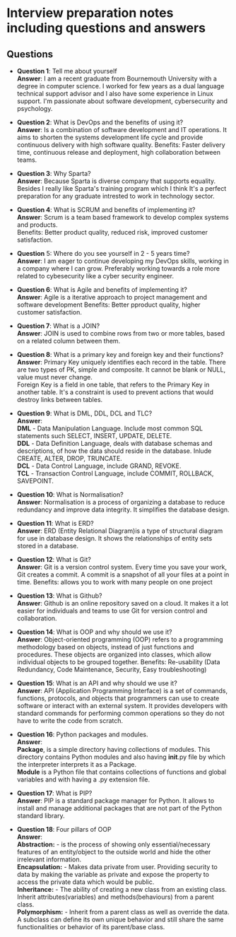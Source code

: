 # Interview preparation notes including questions and answers
## Questions

- __Question 1__: Tell me about yourself  
__Answer__: I am a recent graduate from Bournemouth University with a degree in computer science. I worked for few years as a dual language technical support advisor and I also have some experience in Linux support. I'm passionate about software development, cybersecurity and psychology. 


- __Question 2__: What is DevOps and the benefits of using it?  
__Answer__: Is a combination of software development and IT operations. It aims to shorten the systems development life cycle and provide continuous delivery with high software quality. 
Benefits: Faster delivery time, continuous release and deployment, high collaboration between teams.  


- __Question 3__: Why Sparta?  
__Answer__:  Because Sparta is diverse company that supports equality. Besides I really like Sparta's training program which I think It's a perfect preparation for any graduate intrested to work in technology sector.


- __Question 4__: What is SCRUM and benefits of implementing it?  
__Answer__: Scrum is a team based framework to develop complex systems and products.  
Benefits: Better product quality, reduced risk, improved customer satisfaction.


- __Question__ 5: Where do you see yourself in 2 - 5 years time?  
__Answer__: I am eager to continue developing my DevOps skills, working in a company where I can grow. Preferably working towards a role more related to cybesecurity like a cyber security engineer. 


- __Question 6__: What is Agile and benefits of implementing it?  
__Answer__: Agile is a iterative approach to project management and software development
Benefits: Better pproduct quality, higher customer satisfaction.


- __Question 7__: What is a JOIN?  
__Answer__: JOIN is used to combine rows from two or more tables, based on a related column between them.


- __Question 8__: What is a primary key and foreign key and their functions?  
__Answer__: Primary Key uniquely identifies each record in the table. There are two types of PK, simple and composite. It cannot be blank or NULL, value must never change.  
Foreign Key is a field in one table, that refers to the Primary Key in another table. It's a constraint is used to prevent actions that would destroy links between tables.  


- __Question 9__: What is DML, DDL, DCL and TLC?  
__Answer__:   
**DML** - Data Manipulation Language. Include most common SQL statements such SELECT, INSERT, UPDATE, DELETE.  
**DDL** - Data Definition Language, deals with database schemas and descriptions, of how the data should reside in the database. Inlude CREATE, ALTER, DROP, TRUNCATE.  
**DCL** - Data Control Language, include GRAND, REVOKE.  
**TCL** - Transaction Control Language, include COMMIT, ROLLBACK, SAVEPOINT.  

- __Question 10__: What is Normalisation?  
__Answer__: Normalisation is a process of organizing a database to reduce redundancy and improve data integrity. It simplifies the database design.  


- __Question 11__: What is ERD?  
__Answer__: ERD (Entity Relational Diagram)is a type of structural diagram for use in database design. It shows the relationships of entity sets stored in a database.  



- __Question 12__: What is Git?  
__Answer__: Git is a version control system. Every time you save your work, Git creates a commit. A commit is a snapshot of all your files at a point in time.  Benefits: allows you to work with many people on one project


- __Question 13__: What is Github?  
__Answer__: Github is an online repository saved on a cloud. It makes it a lot easier for individuals and teams to use Git for version control and collaboration.   


- __Question 14__: What is OOP and why should we use it?  
__Answer__: Object-oriented programming (OOP) refers to a programming methodology based on objects, instead of just functions and procedures. These objects are organized into classes, which allow individual objects to be grouped together. 
Benefits: Re-usability (Data Redundancy, Code Maintenance, Security, Easy troubleshooting)  


- __Question 15__: What is an API and why should we use it?    
__Answer__: API (Application Programming Interface) is a set of commands, functions, protocols, and objects that programmers can use to create software or interact with an external system. It provides developers with standard commands for performing common operations so they do not have to write the code from scratch.  


- __Question 16__: Python packages and modules.  
__Answer__:   
**Package**, is a simple directory having collections of modules. This directory contains Python modules and also having __init__.py file by which the interpreter interprets it as a Package.   
**Module** is a Python file that contains collections of functions and global variables and with having a .py extension file.  


- __Question 17__: What is PIP?  
__Answer__: PIP is a standard package manager for Python. It allows to install and manage additional packages that are not part of the Python standard library. 


- __Question 18__: Four pillars of OOP   
__Answer__:    
**Abstraction:** - is the process of showing only essential/necessary features of an entity/object to the outside world and hide the other irrelevant information.  
**Encapsulation:** - Makes data private from user. Providing security to data by making the variable as private and expose the property to access the private data which would be public.  
**Inheritance:** - The ability of creating a new class from an existing class. Inherit attributes(variables) and methods(behaviours) from a parent class.  
**Polymorphism:** - Inherit from a parent class as well as override the data. A subclass can define its own unique behavior and still share the same functionalities or behavior of its parent/base class.  


